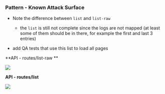 ### Pattern - Known Attack Surface

- Note the difference between ```list``` and ```list-raw```
  - the ```list``` is still not complete since the logs are not mapped (at least some of them should be in there, for example the first and last 3 entries)

- add QA tests that use this list to load all pages

**API - routes/list-raw **

![](https://cloud.githubusercontent.com/assets/656739/16145765/4d9054bc-3472-11e6-9134-beb267a0f682.png)

**API - routes/list**

![](https://cloud.githubusercontent.com/assets/656739/16145771/563320fe-3472-11e6-8045-c0a9b86c15e7.png)
